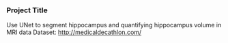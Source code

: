 ### Project Title
Use UNet to segment hippocampus and quantifying hippocampus volume in MRI data
Dataset: http://medicaldecathlon.com/